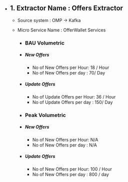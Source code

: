 - ## 1. Extractor Name : Offers Extractor
  - Source system : OMP  -> Kafka
  - Micro Service Name : OfferWallet Services
  
    - ### BAU Volumetric
     - ##### New Offers
         - No of New Offers per Hour: 18 / Hour
         - No of New Offers per day : 70/ Day
         
     - ##### Update Offers
         - No of Update Offers per Hour: 36 / Hour
         - No of Update Offers per day : 150/ Day
                  
      - ### Peak Volumetric 
      - ##### New Offers
         - No of New Offers per Hour: N/A
         - No of New Offers per day : N/A
         
       - ##### Update Offers
         - No of New Offers per Hour: 100 / Hour
         - No of New Offers per day : 800 / day
